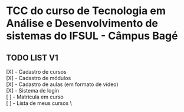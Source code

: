 # TCC do curso de Tecnologia em Análise e Desenvolvimento de sistemas do IFSUL - Câmpus Bagé

## TODO LIST V1

[X] - Cadastro de cursos \
[X] - Cadastro de módulos \
[X] - Cadastro de aulas (em formato de vídeo) \
[X] - Sistema de login \
[ ] - Matrícula em curso \
[ ] - Lista de meus cursos \
